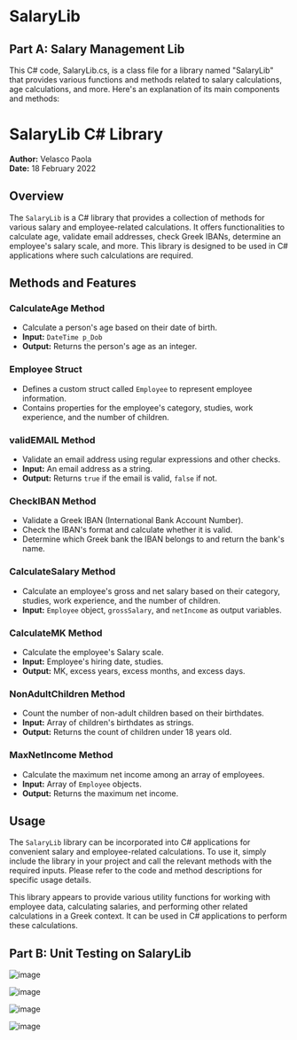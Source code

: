 # SalaryLib


## Part A: Salary Management Lib

This C# code, SalaryLib.cs, is a class file for a library named "SalaryLib" that provides various functions and methods related to salary calculations, age calculations, and more. Here's an explanation of its main components and methods:

# SalaryLib C# Library

**Author:** Velasco Paola  
**Date:** 18 February 2022

## Overview

The `SalaryLib` is a C# library that provides a collection of methods for various salary and employee-related calculations. It offers functionalities to calculate age, validate email addresses, check Greek IBANs, determine an employee's salary scale, and more. This library is designed to be used in C# applications where such calculations are required.

## Methods and Features

### CalculateAge Method

- Calculate a person's age based on their date of birth.
- **Input:** `DateTime p_Dob`
- **Output:** Returns the person's age as an integer.

### Employee Struct

- Defines a custom struct called `Employee` to represent employee information.
- Contains properties for the employee's category, studies, work experience, and the number of children.

### validEMAIL Method

- Validate an email address using regular expressions and other checks.
- **Input:** An email address as a string.
- **Output:** Returns `true` if the email is valid, `false` if not.

### CheckIBAN Method

- Validate a Greek IBAN (International Bank Account Number).
- Check the IBAN's format and calculate whether it is valid.
- Determine which Greek bank the IBAN belongs to and return the bank's name.

### CalculateSalary Method

- Calculate an employee's gross and net salary based on their category, studies, work experience, and the number of children.
- **Input:** `Employee` object, `grossSalary`, and `netIncome` as output variables.

### CalculateMK Method

- Calculate the employee's Salary scale.
- **Input:** Employee's hiring date, studies.
- **Output:** MK, excess years, excess months, and excess days.

### NonAdultChildren Method

- Count the number of non-adult children based on their birthdates.
- **Input:** Array of children's birthdates as strings.
- **Output:** Returns the count of children under 18 years old.

### MaxNetIncome Method

- Calculate the maximum net income among an array of employees.
- **Input:** Array of `Employee` objects.
- **Output:** Returns the maximum net income.

## Usage

The `SalaryLib` library can be incorporated into C# applications for convenient salary and employee-related calculations. To use it, simply include the library in your project and call the relevant methods with the required inputs. Please refer to the code and method descriptions for specific usage details.


This library appears to provide various utility functions for working with employee data, calculating salaries, and performing other related calculations in a Greek context. It can be used in C# applications to perform these calculations.


## Part B: Unit Testing on SalaryLib
![image](https://github.com/PaolaVlsc/QualityAssurance_UnitTesting_SalaryLibManagementProject/assets/87998374/cf46e375-1dc3-461d-9e59-f9dbf26eb28b)

![image](https://github.com/PaolaVlsc/QualityAssurance_UnitTesting_SalaryLibManagementProject/assets/87998374/de365b05-2a6b-4572-a45d-c9024de6cc7e)

![image](https://github.com/PaolaVlsc/QualityAssurance_UnitTesting_SalaryLibManagementProject/assets/87998374/e3c3d3bc-b976-440a-b52f-5d146404154e)

![image](https://github.com/PaolaVlsc/QualityAssurance_UnitTesting_SalaryLibManagementProject/assets/87998374/182f988f-f078-4f79-bbfc-79c8664ef9a1)
